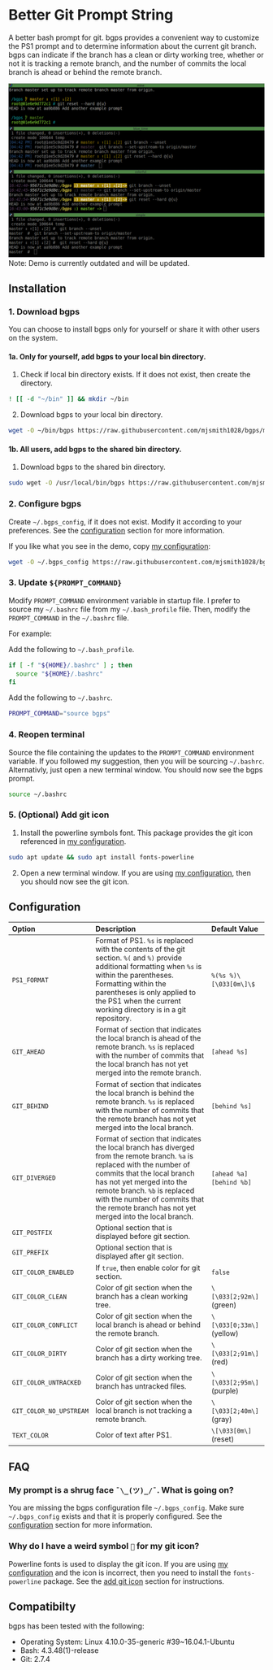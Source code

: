 # Better Git Prompt String
A better bash prompt for git. bgps provides a convenient way to customize
the PS1 prompt and to determine information about the current git branch. 
bgps can indicate if the branch has a clean or dirty working tree, whether
or not it is tracking a remote branch, and the number of commits the local
branch is ahead or behind the remote branch.

![demo](screenshots/demo.gif)
Note: Demo is currently outdated and will be updated.

## Installation
### 1. Download bgps
You can choose to install bgps only for yourself or share it with other users 
on the system.
#### 1a. Only for yourself, add bgps to your local bin directory.
1. Check if local bin directory exists. If it does not exist, then create the 
directory. 
```bash
! [[ -d "~/bin" ]] && mkdir ~/bin
```
2. Download bgps to your local bin directory.
```bash
wget -O ~/bin/bgps https://raw.githubusercontent.com/mjsmith1028/bgps/master/bgps 
```
#### 1b. All users, add bgps to the shared bin directory.
1. Download bgps to the shared bin directory.
```bash
sudo wget -O /usr/local/bin/bgps https://raw.githubusercontent.com/mjsmith1028/bgps/master/bgps
```
### 2. Configure bgps
Create `~/.bgps_config`, if it does not exist. Modify it according to your 
preferences. See the [configuration](#configuration) section for more information.

If you like what you see in the demo, copy [my configuration](examples/mine):
```bash
wget -O ~/.bgps_config https://raw.githubusercontent.com/mjsmith1028/bgps/master/examples/mine
```
### 3. Update `${PROMPT_COMMAND}`
Modify `PROMPT_COMMAND` environment variable in startup file.  I prefer to 
source my `~/.bashrc` file from my `~/.bash_profile` file. Then, modify the
`PROMPT_COMMAND` in the `~/.bashrc` file.

For example:

Add the following to `~/.bash_profile`.
```bash
if [ -f "${HOME}/.bashrc" ] ; then
  source "${HOME}/.bashrc"
fi
```
Add the following to `~/.bashrc`.
```bash
PROMPT_COMMAND="source bgps"
```
### 4. Reopen terminal
Source the file containing the updates to the `PROMPT_COMMAND` environment
variable. If you followed my suggestion, then you will be sourcing `~/.bashrc`.
Alternativly, just open a new terminal window. You should now see the bgps 
prompt.
```bash
source ~/.bashrc
```
### 5. (Optional) Add git icon
1. Install the powerline symbols font. This package provides the git icon 
referenced in [my configuration](examples/mine).
```bash
sudo apt update && sudo apt install fonts-powerline
```
2. Open a new terminal window. If you are using [my configuration](examples/mine),
then you should now see the git icon.

## Configuration
| Option                  | Description                                                                      | Default Value             |
|:------------------------|:---------------------------------------------------------------------------------|:--------------------------|
| `PS1_FORMAT`            | Format of PS1. `%s` is replaced with the contents of the git section. `%(` and `%)` provide additional formatting when `%s` is within the parentheses. Formatting within the parentheses is only applied to the PS1 when the current working directory is in a git repository. | `%(%s %)\[\033[0m\]\$ ` |
| `GIT_AHEAD`             | Format of section that indicates the local branch is ahead of the remote branch. `%s` is replaced with the number of commits that the local branch has not yet merged into the remote branch. | `[ahead %s]` |
| `GIT_BEHIND`            | Format of section that indicates the local branch is behind the remote branch. `%s` is replaced with the number of commits that the remote branch has not yet merged into the local branch. | `[behind %s]` |
| `GIT_DIVERGED`          | Format of section that indicates the local branch has diverged from the remote branch. `%a` is replaced with the number of commits that the local branch has not yet merged into the remote branch. `%b` is replaced with the number of commits that the remote branch has not yet merged into the local branch. | `[ahead %a] [behind %b]` |
| `GIT_POSTFIX`           | Optional section that is displayed before git section.                           |                           |
| `GIT_PREFIX`            | Optional section that is displayed after git section.                            |                           |
| `GIT_COLOR_ENABLED`     | If `true`, then enable color for git section.                                    | `false`                   |
| `GIT_COLOR_CLEAN`       | Color of git section when the branch has a clean working tree.                   | `\[\033[2;92m\]` (green)  |
| `GIT_COLOR_CONFLICT`    | Color of git section when the local branch is ahead or behind the remote branch. | `\[\033[0;33m\]` (yellow) |
| `GIT_COLOR_DIRTY`       | Color of git section when the branch has a dirty working tree.                   | `\[\033[2;91m\]` (red)    |
| `GIT_COLOR_UNTRACKED`   | Color of git section when the branch has untracked files.                        | `\[\033[2;95m\]` (purple) |
| `GIT_COLOR_NO_UPSTREAM` | Color of git section when the local branch is not tracking a remote branch.      | `\[\033[2;40m\]` (gray)   |
| `TEXT_COLOR`            | Color of text after PS1.                                                         | `\[\033[0m\]`    (reset)  |

## FAQ
### My prompt is a shrug face `¯\_(ツ)_/¯`. What is going on?
You are missing the bgps configuration file `~/.bgps_config`. Make sure 
`~/.bgps_config` exists and that it is properly configured. See the 
[configuration](#configuration) section for more information.

### Why do I have a weird symbol `` for my git icon?
Powerline fonts is used to display the git icon. If you are using 
[my configuration](examples/mine) and the icon is incorrect, then you need to
install the `fonts-powerline` package. See the
[add git icon](#5-optional-add-git-icon) section for instructions.

## Compatibilty
bgps has been tested with the following:
- Operating System: Linux 4.10.0-35-generic #39~16.04.1-Ubuntu
- Bash: 4.3.48(1)-release
- Git: 2.7.4
